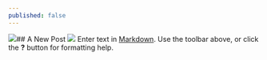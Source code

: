 ```yaml
---
published: false
---
```


![](/_assets/2014-03-15/spacetime_200_125.jpg)## A New Post
![](/_assets/2014/-3/15/spacetime_1600_250.jpg)
Enter text in [Markdown](http://daringfireball.net/projects/markdown/). Use the toolbar above, or click the **?** button for formatting help.
